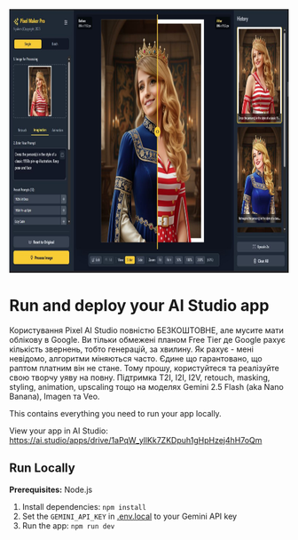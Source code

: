 <div align="center">
<img width="1200" height="475" alt="GHBanner" src="https://github.com/nyukers/Pixel-Maker/blob/main/README/pixelmaker2.jpg" />
</div>

# Run and deploy your AI Studio app

Користування Pixel AI Studio повністю БЕЗКОШТОВНЕ, але мусите мати облікову в Google.
Ви тільки обмежені планом Free Tier де Google рахує кількість звернень, тобто генерацій, за хвилину. Як рахує - мені невідомо, алгоритми міняються часто. Єдине що гарантовано, що раптом платним він не стане.
Тому прошу, користуйтеся та реалізуйте свою творчу уяву на повну. Підтримка T2I, I2I, I2V, retouch, masking, styling, animation, upscaling тощо на моделях Gemini 2.5 Flash (aka Nano Banana), Imagen та Veo.

This contains everything you need to run your app locally.

View your app in AI Studio: https://ai.studio/apps/drive/1aPqW_yllKk7ZKDpuh1gHpHzej4hH7oQm

## Run Locally

**Prerequisites:**  Node.js


1. Install dependencies:
   `npm install`
2. Set the `GEMINI_API_KEY` in [.env.local](.env.local) to your Gemini API key
3. Run the app:
   `npm run dev`

